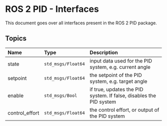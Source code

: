 # ROS 2 PID - Interfaces
This document goes over all interfaces present in the ROS 2 PID package.

## Topics

| Name           | Type               | Description                                                        |
| :------------- | :----------------- | :----------------------------------------------------------------- |
| state          | `std_msgs/Float64` | input data used for the PID system, e.g. current angle             |
| setpoint       | `std_msgs/Float64` | the setpoint of the PID system, e.g. target angle                  |
| enable         | `std_msgs/Bool`    | if true, updates the PID system. If false, disables the PID system |
| control_effort | `std_msgs/Float64` | the control effort, or output of the PID system                    |